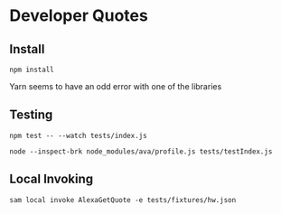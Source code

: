 # Developer Quotes


## Install

```
npm install
```

Yarn seems to have an odd error with one of the libraries


## Testing

`npm test -- --watch tests/index.js`

```
node --inspect-brk node_modules/ava/profile.js tests/testIndex.js
```

## Local Invoking

`sam local invoke AlexaGetQuote -e tests/fixtures/hw.json`